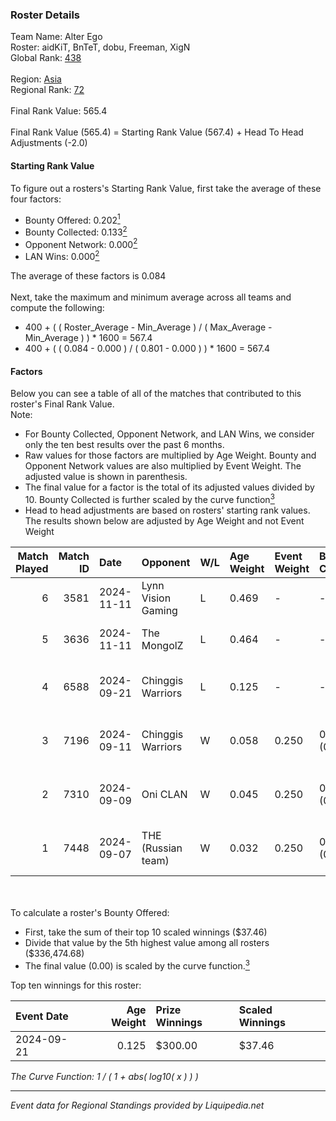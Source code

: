 ### Roster Details<br />
Team Name: Alter Ego<br />
Roster: aidKiT, BnTeT, dobu, Freeman, XigN<br />
Global Rank: [438](../standings_global.md)<br />
<br />
Region: [Asia]( ../standings_asia.md)<br />
Regional Rank: [72]( ../standings_asia.md)<br />
<br />
Final Rank Value:  565.4<br />
<br />
Final Rank Value (565.4) = Starting Rank Value (567.4) + Head To Head Adjustments (-2.0)<br />

#### Starting Rank Value<br />
To figure out a rosters's Starting Rank Value, first take the average of these four factors:<br />
- Bounty Offered: 0.202[<sup>1</sup>](#table2)
- Bounty Collected: 0.133[<sup>2</sup>](#table1)
- Opponent Network: 0.000[<sup>2</sup>](#table1)
- LAN Wins: 0.000[<sup>2</sup>](#table1)

The average of these factors is 0.084<br />
<br />
Next, take the maximum and minimum average across all teams and compute the following:<br />
- 400 + ( ( Roster_Average - Min_Average ) / ( Max_Average - Min_Average ) ) * 1600 = 567.4
- 400 + ( ( 0.084 - 0.000 ) / ( 0.801 - 0.000 ) ) * 1600 = 567.4


#### Factors<br />
Below you can see a table of all of the matches that contributed to this roster's Final Rank Value.<br />
Note:<br />

- For Bounty Collected, Opponent Network, and LAN Wins, we consider only the ten best results over the past 6 months.
- Raw values for those factors are multiplied by Age Weight. Bounty and Opponent Network values are also multiplied by Event Weight. The adjusted value is shown in parenthesis.
- The final value for a factor is the total of its adjusted values divided by 10. Bounty Collected is further scaled by the curve function[<sup>3</sup>](#curveFunction)
- Head to head adjustments are based on rosters' starting rank values. The results shown below are adjusted by Age Weight and not Event Weight
<span id="table1"></span><br />


| Match Played | Match ID | Date       | Opponent           | W/L | Age Weight | Event Weight | Bounty Collected | Opponent Network | LAN Wins  | H2H Adj. | Roster                                    |
| -: | -: | :- | :- | :- | :- | :- | :- | :- | :- | -: | :- |
|            6 |     3581 | 2024-11-11 | Lynn Vision Gaming | L   | 0.469      | -            | -                | -                | -         |    -2.48 | aidKiT, BnTeT, dobu, Freeman, XigN        |
|            5 |     3636 | 2024-11-11 | The MongolZ        | L   | 0.464      | -            | -                | -                | -         |    -0.01 | aidKiT, BnTeT, dobu, Freeman, XigN        |
|            4 |     6588 | 2024-09-21 | Chinggis Warriors  | L   | 0.125      | -            | -                | -                | -         |    -1.60 | aidKiT, BnTeT, Freeman, WasteOfAmmo, XigN |
|            3 |     7196 | 2024-09-11 | Chinggis Warriors  | W   | 0.058      | 0.250        | 0.000 (0.000)    | 0.029 (0.000)    | 0 (0.000) |     1.08 | aidKiT, BnTeT, Freeman, WasteOfAmmo, XigN |
|            2 |     7310 | 2024-09-09 | Oni CLAN           | W   | 0.045      | 0.250        | 0.000 (0.000)    | 0.031 (0.000)    | 0 (0.000) |     0.62 | aidKiT, BnTeT, Freeman, WasteOfAmmo, XigN |
|            1 |     7448 | 2024-09-07 | THE (Russian team) | W   | 0.032      | 0.250        | 0.000 (0.000)    | 0.006 (0.000)    | 0 (0.000) |     0.38 | aidKiT, BnTeT, Freeman, WasteOfAmmo, XigN |

<br />
<span id="table2"></span><br />
To calculate a roster's Bounty Offered:<br />

- First, take the sum of their top 10 scaled winnings ($37.46)
- Divide that value by the 5th highest value among all rosters ($336,474.68)
- The final value (0.00) is scaled by the curve function.[<sup>3</sup>](#curveFunction)

Top ten winnings for this roster:<br />

| Event Date | Age Weight | Prize Winnings | Scaled Winnings |
| :- | -: | :- | :- |
| 2024-09-21 |      0.125 | $300.00        | $37.46          |


<span id="curveFunction"></span>_The Curve Function: 1 / ( 1 + abs( log10( x ) ) )_<br />

---
_Event data for Regional Standings provided by Liquipedia.net_<br />
